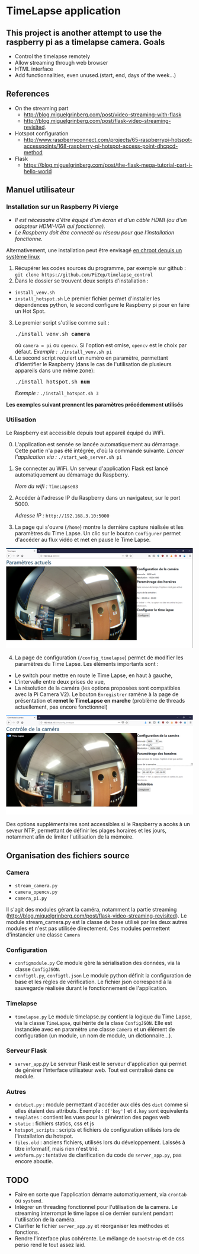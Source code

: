TimeLapse application
=====================
This project is another attempt to use the raspberry pi as a timelapse camera.
Goals
-----
- Control the timelapse remotely
- Allow streaming through web browser
- HTML interface
- Add functionnalities, even unused.(start, end, days of the week...)

References
----------
- On the streaming part
  - http://blog.miguelgrinberg.com/post/video-streaming-with-flask
  - http://blog.miguelgrinberg.com/post/flask-video-streaming-revisited.
- Hotspot configuration
  - http://www.raspberryconnect.com/projects/65-raspberrypi-hotspot-accesspoints/168-raspberry-pi-hotspot-access-point-dhcpcd-method
- Flask
  - https://blog.miguelgrinberg.com/post/the-flask-mega-tutorial-part-i-hello-world

Manuel utilisateur
------------------
### Installation sur un Raspberry Pi vierge
* *Il est nécessaire d'être équipé d'un écran et d'un câble HDMI (ou d'un adapteur HDMI-VGA qui fonctionne).*
* *Le Raspberry doit être connecté au réseau pour que l'installation fonctionne.*

Alternativement, une installation peut être envisagé [en chroot depuis un système linux](https://gist.github.com/htruong/7df502fb60268eeee5bca21ef3e436eb)

1. Récupérer les codes sources du programme, par exemple sur github :
   `git clone https://github.com/PiZep/timelapse_control`
2. Dans le dossier se trouvent deux scripts d'installation :
  * `install_venv.sh`
  * `install_hotspot.sh`
   Le premier fichier permet d'installer les dépendences python, le second configure le Raspberry pi pour en faire un Hot Spot.
3. Le premier script s'utilise comme suit :
   <pre>./install_venv.sh <b>camera</b></pre>
   où `camera = pi` ou `opencv`. Si l'option est omise, `opencv` est le choix par défaut.
   *Exemple :*
   `./install_venv.sh pi`
4. Le second script requiert un numéro en paramètre, permettant d'identifier le Raspberry (dans le cas de l'utilisation de plusieurs appareils dans une même zone):
   <pre>./install_hotspot.sh <b>num</b></pre>
   *Exemple :*
   `./install_hotspot.sh 3`

**Les exemples suivant prennent les paramètres précédemment utilisés**

### Utilisation
Le Raspberry est accessible depuis tout appareil équipé du WiFi.

0. L'application est sensée se lancée automatiquement au démarrage. Cette partie n'a pas été intégrée, d'où la commande suivante.
   _Lancer l'application via :_ `./start_web_server.sh pi`

1. Se connecter au WiFi. Un serveur d'application Flask est lancé automatiquement au démarrage du Raspberry.

   *Nom du wifi :* `TimeLapse03`
2. Accéder à l'adresse IP du Raspberry dans un navigateur, sur le port 5000.

   *Adresse IP :* `http://192.168.3.10:5000`
3. La page qui s'ouvre (`/home`) montre la dernière capture réalisée et les paramètres du Time Lapse. Un clic sur le bouton `Configurer` permet d'accéder au flux vidéo et met en pause le Time Lapse.

![home capture](images/home.png?raw=true "/home page")

4. La page de configuration (`/config_timelapse`) permet de modifier les paramètres du Time Lapse. Les éléments importants sont :
  * Le switch pour mettre en route le Time Lapse, en haut à gauche,
  * L'intervalle entre deux prises de vue,
  * La résolution de la caméra (les options proposées sont compatibles avec la Pi Camera V2).
   Le bouton `Enregistrer` ramène à la page de présentation et **remet le TimeLapse en marche** (problème de threads actuellement, pas encore fonctionnel)

![config_timelapse capture](images/config_timelapse.png?raw=true "/config_timelapse page")

Des options supplémentaires sont accessibles si le Raspberry a accès à un seveur NTP, permettant de définir les plages horaires et les jours, notamment afin de limiter l'utilisation de la mémoire.

Organisation des fichiers source
--------------------------------
### Camera
* `stream_camera.py`
* `camera_opencv.py`
* `camera_pi.py`

Il s'agit des modules gérant la caméra, notamment la partie streaming (http://blog.miguelgrinberg.com/post/flask-video-streaming-revisited).
Le module stream_camera.py est la classe de base utilisé par les deux autres modules et n'est pas utilisée directement.
Ces modules permettent d'instancier une classe `Camera`

### Configuration
* `configmodule.py`
  Ce module gère la sérialisation des données, via la classe `ConfigJSON`.
* `configtl.py`, `configtl.json`
  Le module python définit la configuration de base et les règles de vérification. Le fichier json correspond à la sauvegarde réalisée durant le fonctionnement de l'application.

### Timelapse
* `timelapse.py`
Le module timelapse.py contient la logique du Time Lapse, via la classe `TimeLapse`, qui hérite de la clase `ConfigJSON`.
Elle est instanciée avec en paramètre une classe `Camera` et un élément de configuration (un module, un nom de module, un dictionnaire...).

### Serveur Flask
* `server_app`.py
Le serveur Flask est le serveur d'application qui permet de générer l'interface utilisateur web. Tout est centralisé dans ce module.

### Autres
* `dotdict.py` : module permettant d'accéder aux clés des `dict` comme si elles étaient des attributs. Exemple : `d['key']` et `d.key` sont équivalents
* `templates` : contient les vues pour la génération des pages web
* `static` : fichiers statics, css et js
* `hotspot_scripts` : scripts et fichiers de configuration utilisés lors de l'installation du hotspot.
* `files.old` : anciens fichiers, utilisés lors du développement. Laissés à titre informatif, mais rien n'est trié.
* `webform.py` : tentative de clarification du code de `server_app.py`, pas encore aboutie.

TODO
----
* Faire en sorte que l'application démarre automatiquement, via `crontab` ou `systemd`.
* Intégrer un threading fonctionnel pour l'utilisation de la camera. Le streaming interrompt le time lapse si ce dernier survient pendant l'utilisation de la caméra.
* Clarifier le fichier `server_app.py` et réorganiser les méthodes et fonctions.
* Rendre l'interface plus cohérente. Le mélange de `bootstrap` et de css perso rend le tout assez laid.
